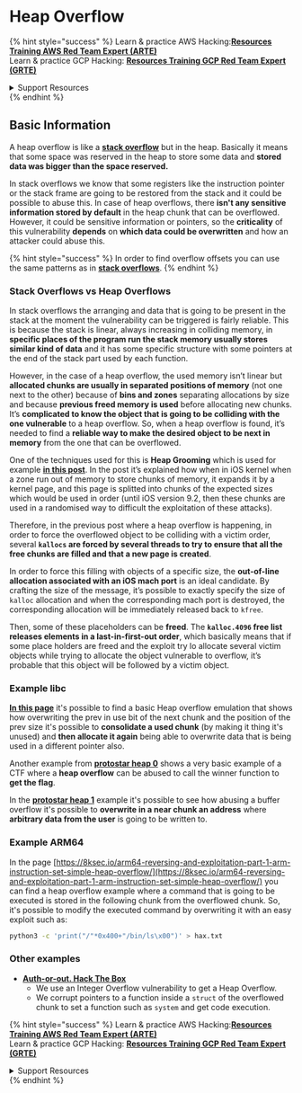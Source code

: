 # Heap Overflow

{% hint style="success" %}
Learn & practice AWS Hacking:<img src="/.gitbook/assets/arte.png" alt="" data-size="line">[**Resources Training AWS Red Team Expert (ARTE)**](https://training.khulnasoft.com/courses/arte)<img src="/.gitbook/assets/arte.png" alt="" data-size="line">\
Learn & practice GCP Hacking: <img src="/.gitbook/assets/grte.png" alt="" data-size="line">[**Resources Training GCP Red Team Expert (GRTE)**<img src="/.gitbook/assets/grte.png" alt="" data-size="line">](https://training.khulnasoft.com/courses/grte)

<details>

<summary>Support Resources</summary>

* Check the [**subscription plans**](https://patreon.com/khulnasoft)!
* **Join the** 💬 [**Discord group**](https://discord.gg/hRep4RUj7f) or the [**telegram group**](https://t.me/peass) or **follow** us on **Twitter** 🐦 [**@resources\_live**](https://twitter.com/khulnasoft\_live)**.**
* **Share hacking tricks by submitting PRs to the** [**Resources**](https://github.com/khulnasoft/resources) and [**Resources Cloud**](https://github.com/khulnasoft/resources-cloud) github repos.

</details>
{% endhint %}

## Basic Information

A heap overflow is like a [**stack overflow**](../stack-overflow/) but in the heap. Basically it means that some space was reserved in the heap to store some data and **stored data was bigger than the space reserved.**

In stack overflows we know that some registers like the instruction pointer or the stack frame are going to be restored from the stack and it could be possible to abuse this. In case of heap overflows, there **isn't any sensitive information stored by default** in the heap chunk that can be overflowed. However, it could be sensitive information or pointers, so the **criticality** of this vulnerability **depends** on **which data could be overwritten** and how an attacker could abuse this.

{% hint style="success" %}
In order to find overflow offsets you can use the same patterns as in [**stack overflows**](../stack-overflow/#finding-stack-overflows-offsets).
{% endhint %}

### Stack Overflows vs Heap Overflows

In stack overflows the arranging and data that is going to be present in the stack at the moment the vulnerability can be triggered is fairly reliable. This is because the stack is linear, always increasing in colliding memory, in **specific places of the program run the stack memory usually stores similar kind of data** and it has some specific structure with some pointers at the end of the stack part used by each function.

However, in the case of a heap overflow, the used memory isn’t linear but **allocated chunks are usually in separated positions of memory** (not one next to the other) because of **bins and zones** separating allocations by size and because **previous freed memory is used** before allocating new chunks. It’s **complicated to know the object that is going to be colliding with the one vulnerable** to a heap overflow. So, when a heap overflow is found, it’s needed to find a **reliable way to make the desired object to be next in memory** from the one that can be overflowed.

One of the techniques used for this is **Heap Grooming** which is used for example [**in this post**](https://azeria-labs.com/grooming-the-ios-kernel-heap/). In the post it’s explained how when in iOS kernel when a zone run out of memory to store chunks of memory, it expands it by a kernel page, and this page is splitted into chunks of the expected sizes which would be used in order (until iOS version 9.2, then these chunks are used in a randomised way to difficult the exploitation of these attacks).

Therefore, in the previous post where a heap overflow is happening, in order to force the overflowed object to be colliding with a victim order, several **`kallocs` are forced by several threads to try to ensure that all the free chunks are filled and that a new page is created**.

In order to force this filling with objects of a specific size, the **out-of-line allocation associated with an iOS mach port** is an ideal candidate. By crafting the size of the message, it’s possible to exactly specify the size of `kalloc` allocation and when the corresponding mach port is destroyed, the corresponding allocation will be immediately released back to `kfree`.

Then, some of these placeholders can be **freed**. The **`kalloc.4096` free list releases elements in a last-in-first-out order**, which basically means that if some place holders are freed and the exploit try lo allocate several victim objects while trying to allocate the object vulnerable to overflow, it’s probable that this object will be followed by a victim object.

### Example libc

[**In this page**](https://guyinatuxedo.github.io/27-edit\_free\_chunk/heap\_consolidation\_explanation/index.html) it's possible to find a basic Heap overflow emulation that shows how overwriting the prev in use bit of the next chunk and the position of the prev size it's possible to **consolidate a used chunk** (by making it thing it's unused) and **then allocate it again** being able to overwrite data that is being used in a different pointer also.

Another example from [**protostar heap 0**](https://guyinatuxedo.github.io/24-heap\_overflow/protostar\_heap0/index.html) shows a very basic example of a CTF where a **heap overflow** can be abused to call the winner function to **get the flag**.

In the [**protostar heap 1**](https://guyinatuxedo.github.io/24-heap\_overflow/protostar\_heap1/index.html) example it's possible to see how abusing a buffer overflow it's possible to **overwrite in a near chunk an address** where **arbitrary data from the user** is going to be written to.

### Example ARM64

In the page [https://8ksec.io/arm64-reversing-and-exploitation-part-1-arm-instruction-set-simple-heap-overflow/](https://8ksec.io/arm64-reversing-and-exploitation-part-1-arm-instruction-set-simple-heap-overflow/) you can find a heap overflow example where a command that is going to be executed is stored in the following chunk from the overflowed chunk. So, it's possible to modify the executed command by overwriting it with an easy exploit such as:

```bash
python3 -c 'print("/"*0x400+"/bin/ls\x00")' > hax.txt
```

### Other examples

* [**Auth-or-out. Hack The Box**](https://7rocky.github.io/en/ctf/htb-challenges/pwn/auth-or-out/)
  * We use an Integer Overflow vulnerability to get a Heap Overflow.
  * We corrupt pointers to a function inside a `struct` of the overflowed chunk to set a function such as `system` and get code execution.

{% hint style="success" %}
Learn & practice AWS Hacking:<img src="/.gitbook/assets/arte.png" alt="" data-size="line">[**Resources Training AWS Red Team Expert (ARTE)**](https://training.khulnasoft.com/courses/arte)<img src="/.gitbook/assets/arte.png" alt="" data-size="line">\
Learn & practice GCP Hacking: <img src="/.gitbook/assets/grte.png" alt="" data-size="line">[**Resources Training GCP Red Team Expert (GRTE)**<img src="/.gitbook/assets/grte.png" alt="" data-size="line">](https://training.khulnasoft.com/courses/grte)

<details>

<summary>Support Resources</summary>

* Check the [**subscription plans**](https://patreon.com/khulnasoft)!
* **Join the** 💬 [**Discord group**](https://discord.gg/hRep4RUj7f) or the [**telegram group**](https://t.me/peass) or **follow** us on **Twitter** 🐦 [**@resources\_live**](https://twitter.com/khulnasoft\_live)**.**
* **Share hacking tricks by submitting PRs to the** [**Resources**](https://github.com/khulnasoft/resources) and [**Resources Cloud**](https://github.com/khulnasoft/resources-cloud) github repos.

</details>
{% endhint %}

